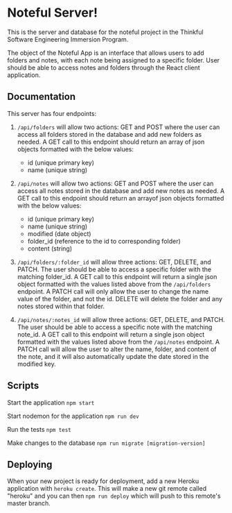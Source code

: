 # Noteful Server!

This is the server and database for the noteful project in the Thinkful Software Engineering Immersion Program.

The object of the Noteful App is an interface that allows users to add folders and notes, with each note being assigned to a specific folder. User should be able to access notes and folders through the React client application. 

## Documentation

This server has four endpoints:

1. `/api/folders` will allow two actions: GET and POST where the user can access all folders stored in the database and add new folders as needed. A GET call to this endpoint should return an array of json objects formatted with the below values:
    - id (unique primary key)
    - name (unique string)

2. `/api/notes` will allow two actions: GET and POST where the user can access all notes stored in the database and add new notes as needed. A GET call to this endpoint should return an arrayof json objects formatted with the below values: 
    - id (unique primary key)
    - name (unique string)
    - modified (date object)
    - folder_id (reference to the id to corresponding folder)
    - content (string)

3. `/api/folders/:folder_id` will allow three actions: GET, DELETE, and PATCH. The user should be able to access a specific folder with the matching folder_id. A GET call to this endpoint will return a single json object formatted with the values listed above from the `/api/folders` endpoint. A PATCH call will only allow the user to change the name value of the folder, and not the id. DELETE will delete the folder and any notes stored within that folder. 

4. `/api/notes/:notes_id` will allow three actions: GET, DELETE, and PATCH. The user should be able to access a specific note with the matching note_id. A GET call to this endpoint will return a single json object formatted with the values listed above from the `/api/notes` endpoint. A PATCH call will allow the user to alter the name, folder, and content of the note, and it will also automatically update the date stored in the modified key. 

## Scripts

Start the application `npm start`

Start nodemon for the application `npm run dev`

Run the tests `npm test`

Make changes to the database `npm run migrate [migration-version]`

## Deploying

When your new project is ready for deployment, add a new Heroku application with `heroku create`. This will make a new git remote called "heroku" and you can then `npm run deploy` which will push to this remote's master branch.